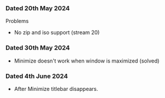 ### Dated 20th May 2024

Problems

- No zip and iso support (stream 20)

### Dated 30th May 2024
- Minimize doesn't work when window is maximized (solved)


### Dated 4th June 2024
- After Minimize titlebar disappears.